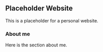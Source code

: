 ## Placeholder Website

This is a placeholder for a personal website.

### About me

Here is the section about me. 
